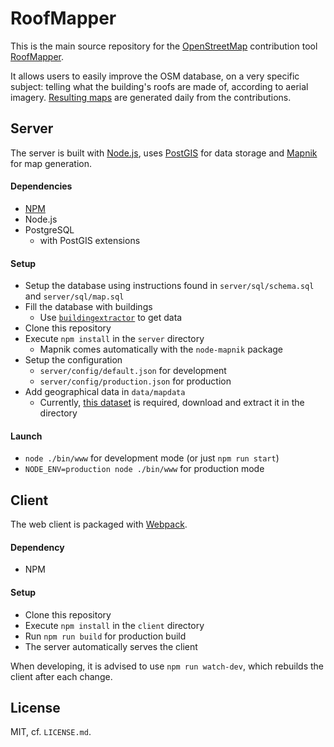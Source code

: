 # RoofMapper

This is the main source repository for the [OpenStreetMap](https://www.openstreetmap.org/) contribution tool [RoofMapper](http://www.roofmapper.eu/).

It allows users to easily improve the OSM database, on a very specific subject: telling what the building's roofs are made of, according to aerial imagery.
[Resulting maps](http://www.roofmapper.eu/maps) are generated daily from the contributions.

## Server

The server is built with [Node.js](https://nodejs.org/en/), uses [PostGIS](http://postgis.net/) for data storage and [Mapnik](http://mapnik.org/) for map generation.

#### Dependencies
* [NPM](https://www.npmjs.com/)
* Node.js
* PostgreSQL
  * with PostGIS extensions

#### Setup
* Setup the database using instructions found in `server/sql/schema.sql` and `server/sql/map.sql`
* Fill the database with buildings
  * Use [`buildingextractor`](https://github.com/tpetillon/roofmapper-buildingextractor) to get data
* Clone this repository
* Execute `npm install` in the `server` directory
  * Mapnik comes automatically with the `node-mapnik` package
* Setup the configuration
  * `server/config/default.json` for development
  * `server/config/production.json` for production
* Add geographical data in `data/mapdata`
  * Currently, [this dataset](https://www.data.gouv.fr/fr/datasets/contours-des-departements-francais-issus-d-openstreetmap/) is required, download and extract it in the directory

#### Launch
* `node ./bin/www` for development mode (or just `npm run start`)
* `NODE_ENV=production node ./bin/www` for production mode

## Client

The web client is packaged with [Webpack](https://webpack.js.org/).

#### Dependency
* NPM

#### Setup
* Clone this repository
* Execute `npm install` in the `client` directory
* Run `npm run build` for production build
* The server automatically serves the client

When developing, it is advised to use `npm run watch-dev`, which rebuilds the client after each change.

## License

MIT, cf. `LICENSE.md`.
